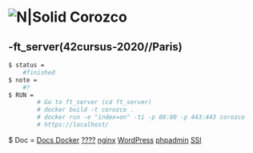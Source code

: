 # ![N|Solid](https://i.ibb.co/vsr6w99/original.png) Corozco
## -ft_server(42cursus-2020//Paris)

```sh
$ status =
	#finished
$ note =
	#?
$ RUN =
		# Go to ft_server (cd ft_server)
		# docker build -t corozco .
		# docker run -e "index=on" -ti -p 80:80 -p 443:443 corozco
		# https://localhost/
```

$ Doc =
	[Docs Docker](https://docs.docker.com/)
	[????](https://beauvais.me/creer-serveur-web-nginx-php7-maria-db-mysql-debian-9-stretch/)
	[nginx](https://www.linuxbabe.com/debian/install-lemp-stack-debian-10-buster)
	[WordPress](https://www.linuxbabe.com/ubuntu/install-wordpress-ubuntu-18-04-nginx-mariadb-php7-2-lemp)
	[phpadmin](https://www.digitalocean.com/community/tutorials/how-to-install-phpmyadmin-from-source-debian-10)
	[SSl](https://www.codeflow.site/fr/article/how-to-create-a-self-signed-ssl-certificate-for-nginx-on-debian-10)
